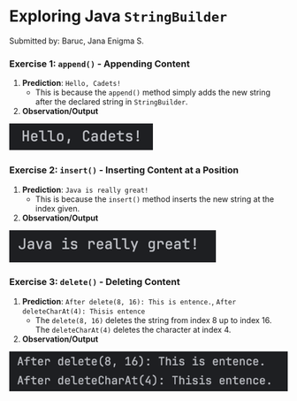 # Exploring Java `StringBuilder`
Submitted by: Baruc, Jana Enigma S.

### Exercise 1: `append()` - Appending Content
1. **Prediction**: `Hello, Cadets!`
    * This is because the `append()` method simply adds the new string after the declared string in `StringBuilder`.
2. **Observation/Output**

![Exercise 1 Output](exercise1.png)

### Exercise 2: `insert()` - Inserting Content at a Position
1. **Prediction**: `Java is really great!`
    * This is because the `insert()` method inserts the new string at the index given.
2. **Observation/Output**

![Exercise 2 Output](exercise2.png)

### Exercise 3: `delete()` - Deleting Content
1. **Prediction**: `After delete(8, 16): This is entence.`, `After deleteCharAt(4): Thisis entence`
    * The `delete(8, 16)` deletes the string from index 8 up to index 16. The `deleteCharAt(4)` deletes the character at index 4.
2. **Observation/Output**

![Exercise 3 Output](exercise3.png)